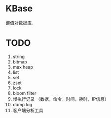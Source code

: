 # KBase
键值对数据库.


# TODO
1. string
2. bitmap
3. max heap
4. list
5. set
6. zset
7. lock
8. bloom filter
9. 慢执行记录 （数据，命令，时间，耗时，IP信息）
10. dump log
11. 客户端分析工具